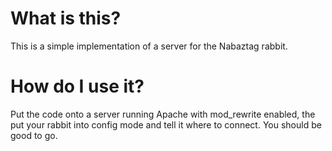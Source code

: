 What is this?
=============

This is a simple implementation of a server for the Nabaztag rabbit.

How do I use it?
================

Put the code onto a server running Apache with mod_rewrite enabled, the put your rabbit into config mode and tell it where to connect.
You should be good to go.
 
